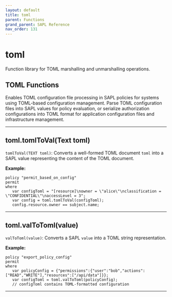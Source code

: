 ```yaml
---
layout: default
title: toml
parent: Functions
grand_parent: SAPL Reference
nav_order: 131
---
```

# toml

Function library for TOML marshalling and unmarshalling operations.

## TOML Functions

Enables TOML configuration file processing in SAPL policies for systems using TOML-based configuration management.
Parse TOML configuration files into SAPL values for policy evaluation, or serialize authorization configurations
into TOML format for application configuration files and infrastructure management.


---

## toml.tomlToVal(Text toml)

```tomlToVal(TEXT toml)```: Converts a well-formed TOML document ```toml``` into a SAPL
value representing the content of the TOML document.

**Example:**
```sapl
policy "permit_based_on_config"
permit
where
   var configToml = "[resource]\nowner = \"alice\"\nclassification = \"CONFIDENTIAL\"\naccessLevel = 3";
   var config = toml.tomlToVal(configToml);
   config.resource.owner == subject.name;
```


---

## toml.valToToml(value)

```valToToml(value)```: Converts a SAPL ```value``` into a TOML string representation.

**Example:**
```sapl
policy "export_policy_config"
permit
where
   var policyConfig = {"permissions":{"user":"bob","actions":["READ","WRITE"],"resources":["/api/data"]}};
   var configToml = toml.valToToml(policyConfig);
   // configToml contains TOML-formatted configuration
```


---


